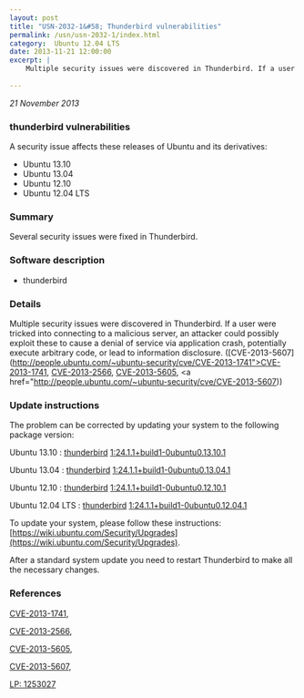 ```yaml
---
layout: post
title: "USN-2032-1&#58; Thunderbird vulnerabilities"
permalink: /usn/usn-2032-1/index.html
category:  Ubuntu 12.04 LTS
date: 2013-11-21 12:00:00
excerpt: |
    Multiple security issues were discovered in Thunderbird. If a user were tricked into connecting to a malicious server, an attacker could possibly exploit these to cause a denial of service via application crash, potentially execute arbitrary code, or lead to information disclosure. ([CVE-2013-5607](http://people.ubuntu.com/~ubuntu-security/cve/CVE-2013-1741">CVE-2013-1741</a>, <a href="http://people.ubuntu.com/~ubuntu-security/cve/CVE-2013-2566">CVE-2013-2566</a>, <a href="http://people.ubuntu.com/~ubuntu-security/cve/CVE-2013-5605">CVE-2013-5605</a>, <a href="http://people.ubuntu.com/~ubuntu-security/cve/CVE-2013-5607)) 
    
--- 
```

 
 

*21 November 2013*

### thunderbird vulnerabilities

A security issue affects these releases of Ubuntu and its derivatives:

* Ubuntu 13.10
* Ubuntu 13.04
* Ubuntu 12.10
* Ubuntu 12.04 LTS

### Summary

Several security issues were fixed in Thunderbird. 

### Software description

* thunderbird 

### Details

Multiple security issues were discovered in Thunderbird. If a user were tricked into connecting to a malicious server, an attacker could possibly exploit these to cause a denial of service via application crash, potentially execute arbitrary code, or lead to information disclosure. ([CVE-2013-5607](http://people.ubuntu.com/~ubuntu-security/cve/CVE-2013-1741">CVE-2013-1741</a>, <a href="http://people.ubuntu.com/~ubuntu-security/cve/CVE-2013-2566">CVE-2013-2566</a>, <a href="http://people.ubuntu.com/~ubuntu-security/cve/CVE-2013-5605">CVE-2013-5605</a>, <a href="http://people.ubuntu.com/~ubuntu-security/cve/CVE-2013-5607)) 

### Update instructions

The problem can be corrected by updating your system to the following package version:

Ubuntu 13.10
 : [thunderbird](https://launchpad.net/ubuntu/+source/thunderbird) <span> [1:24.1.1+build1-0ubuntu0.13.10.1](https://launchpad.net/ubuntu/+source/thunderbird/1:24.1.1+build1-0ubuntu0.13.10.1) </span> 

Ubuntu 13.04
 : [thunderbird](https://launchpad.net/ubuntu/+source/thunderbird) <span> [1:24.1.1+build1-0ubuntu0.13.04.1](https://launchpad.net/ubuntu/+source/thunderbird/1:24.1.1+build1-0ubuntu0.13.04.1) </span> 

Ubuntu 12.10
 : [thunderbird](https://launchpad.net/ubuntu/+source/thunderbird) <span> [1:24.1.1+build1-0ubuntu0.12.10.1](https://launchpad.net/ubuntu/+source/thunderbird/1:24.1.1+build1-0ubuntu0.12.10.1) </span> 

Ubuntu 12.04 LTS
 : [thunderbird](https://launchpad.net/ubuntu/+source/thunderbird) <span> [1:24.1.1+build1-0ubuntu0.12.04.1](https://launchpad.net/ubuntu/+source/thunderbird/1:24.1.1+build1-0ubuntu0.12.04.1) </span> 

To update your system, please follow these instructions: [https://wiki.ubuntu.com/Security/Upgrades](https://wiki.ubuntu.com/Security/Upgrades).

After a standard system update you need to restart Thunderbird to make all the necessary changes. 

### References

 
 [CVE-2013-1741](http://people.ubuntu.com/~ubuntu-security/cve/CVE-2013-1741), 

 [CVE-2013-2566](http://people.ubuntu.com/~ubuntu-security/cve/CVE-2013-2566), 

 [CVE-2013-5605](http://people.ubuntu.com/~ubuntu-security/cve/CVE-2013-5605), 

 [CVE-2013-5607](http://people.ubuntu.com/~ubuntu-security/cve/CVE-2013-5607), 

 [LP: 1253027](https://launchpad.net/bugs/1253027)
 

